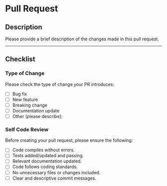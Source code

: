 # Pull Request

## Description

Please provide a brief description of the changes made in this pull request. 

---

## Checklist

### Type of Change

Please check the type of change your PR introduces:

- [ ] Bug fix
- [ ] New feature
- [ ] Breaking change
- [ ] Documentation update
- [ ] Other (please describe):

### Self Code Review

Before creating your pull request, please ensure the following:

- [ ] Code compiles without errors.
- [ ] Tests added/updated and passing.
- [ ] Relevant documentation updated.
- [ ] Code follows coding standards.
- [ ] No unnecessary files or changes included.
- [ ] Clear and descriptive commit messages.

